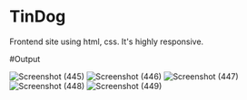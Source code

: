 # TinDog
Frontend site using html, css. It's highly responsive.

#Output

![Screenshot (445)](https://user-images.githubusercontent.com/116826179/202900078-8d70da13-26f6-4d99-bd44-a35f4f491a09.png)
![Screenshot (446)](https://user-images.githubusercontent.com/116826179/202900087-9392693e-8245-4f8d-8845-75cf8b02f43c.png)
![Screenshot (447)](https://user-images.githubusercontent.com/116826179/202900088-01612d7e-dc31-4a0a-9999-b0f92a46f8ec.png)
![Screenshot (448)](https://user-images.githubusercontent.com/116826179/202900090-19d786ae-33b4-46b9-a06f-859f994fea38.png)
![Screenshot (449)](https://user-images.githubusercontent.com/116826179/202900093-0ccac71b-349f-46d9-9587-5d6da0ac9289.png)
